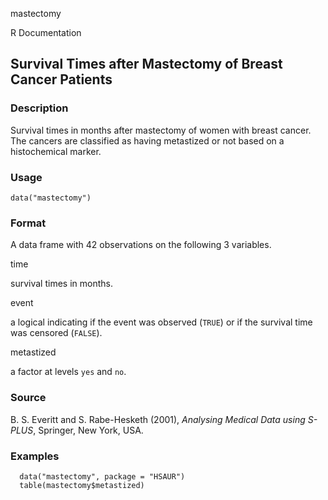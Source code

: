 mastectomy

R Documentation

##  Survival Times after Mastectomy of Breast Cancer Patients

### Description

Survival times in months after mastectomy of women with breast cancer. The
cancers are classified as having metastized or not based on a histochemical
marker.

### Usage

    data("mastectomy")

### Format

A data frame with 42 observations on the following 3 variables.

time

survival times in months.

event

a logical indicating if the event was observed (`TRUE`) or if the survival
time was censored (`FALSE`).

metastized

a factor at levels `yes` and `no`.

### Source

B. S. Everitt and S. Rabe-Hesketh (2001), _Analysing Medical Data using
S-PLUS_, Springer, New York, USA.

### Examples

    
    
      data("mastectomy", package = "HSAUR")
      table(mastectomy$metastized)

